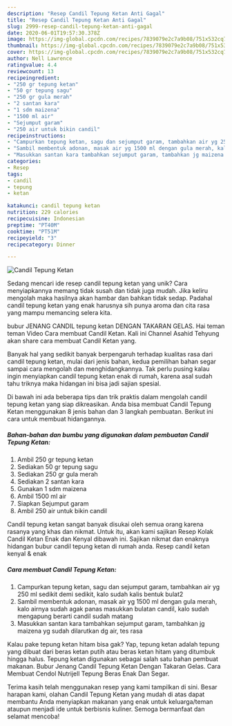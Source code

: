 ```yaml
---
description: "Resep Candil Tepung Ketan Anti Gagal"
title: "Resep Candil Tepung Ketan Anti Gagal"
slug: 2999-resep-candil-tepung-ketan-anti-gagal
date: 2020-06-01T19:57:30.378Z
image: https://img-global.cpcdn.com/recipes/7839079e2c7a9b08/751x532cq70/candil-tepung-ketan-foto-resep-utama.jpg
thumbnail: https://img-global.cpcdn.com/recipes/7839079e2c7a9b08/751x532cq70/candil-tepung-ketan-foto-resep-utama.jpg
cover: https://img-global.cpcdn.com/recipes/7839079e2c7a9b08/751x532cq70/candil-tepung-ketan-foto-resep-utama.jpg
author: Nell Lawrence
ratingvalue: 4.4
reviewcount: 13
recipeingredient:
- "250 gr tepung ketan"
- "50 gr tepung sagu"
- "250 gr gula merah"
- "2 santan kara"
- "1 sdm maizena"
- "1500 ml air"
- "Sejumput garam"
- "250 air untuk bikin candil"
recipeinstructions:
- "Campurkan tepung ketan, sagu dan sejumput garam, tambahkan air yg 250 ml sedikit demi sedikit, kalo sudah kalis bentuk bulat2"
- "Sambil membentuk adonan, masak air yg 1500 ml dengan gula merah, kalo airnya sudah agak panas masukkan bulatan candil, kalo sudah mengapung berarti candil sudah matang"
- "Masukkan santan kara tambahkan sejumput garam, tambahkan jg maizena yg sudah dilarutkan dg air, tes rasa"
categories:
- Resep
tags:
- candil
- tepung
- ketan

katakunci: candil tepung ketan 
nutrition: 229 calories
recipecuisine: Indonesian
preptime: "PT40M"
cooktime: "PT51M"
recipeyield: "3"
recipecategory: Dinner

---
```



![Candil Tepung Ketan](https://img-global.cpcdn.com/recipes/7839079e2c7a9b08/751x532cq70/candil-tepung-ketan-foto-resep-utama.jpg)

Sedang mencari ide resep candil tepung ketan yang unik? Cara menyiapkannya memang tidak susah dan tidak juga mudah. Jika keliru mengolah maka hasilnya akan hambar dan bahkan tidak sedap. Padahal candil tepung ketan yang enak harusnya sih punya aroma dan cita rasa yang mampu memancing selera kita.

bubur JENANG CANDIL tepung ketan DENGAN TAKARAN GELAS. Hai teman teman Video Cara membuat Candil Ketan. Kali ini Channel Asahid Tehyung akan share cara membuat Candil Ketan yang.

Banyak hal yang sedikit banyak berpengaruh terhadap kualitas rasa dari candil tepung ketan, mulai dari jenis bahan, kedua pemilihan bahan segar sampai cara mengolah dan menghidangkannya. Tak perlu pusing kalau ingin menyiapkan candil tepung ketan enak di rumah, karena asal sudah tahu triknya maka hidangan ini bisa jadi sajian spesial.


Di bawah ini ada beberapa tips dan trik praktis dalam mengolah candil tepung ketan yang siap dikreasikan. Anda bisa membuat Candil Tepung Ketan menggunakan 8 jenis bahan dan 3 langkah pembuatan. Berikut ini cara untuk membuat hidangannya.

<!--inarticleads1-->

##### Bahan-bahan dan bumbu yang digunakan dalam pembuatan Candil Tepung Ketan:

1. Ambil 250 gr tepung ketan
1. Sediakan 50 gr tepung sagu
1. Sediakan 250 gr gula merah
1. Sediakan 2 santan kara
1. Gunakan 1 sdm maizena
1. Ambil 1500 ml air
1. Siapkan Sejumput garam
1. Ambil 250 air untuk bikin candil


Candil tepung ketan sangat banyak disukai oleh semua orang karena rasanya yang khas dan nikmat. Untuk itu, akan kami sajikan Resep Kolak Candil Ketan Enak dan Kenyal dibawah ini. Sajikan nikmat dan enaknya hidangan bubur candil tepung ketan di rumah anda. Resep candil ketan kenyal &amp; enak 

<!--inarticleads2-->

##### Cara membuat Candil Tepung Ketan:

1. Campurkan tepung ketan, sagu dan sejumput garam, tambahkan air yg 250 ml sedikit demi sedikit, kalo sudah kalis bentuk bulat2
1. Sambil membentuk adonan, masak air yg 1500 ml dengan gula merah, kalo airnya sudah agak panas masukkan bulatan candil, kalo sudah mengapung berarti candil sudah matang
1. Masukkan santan kara tambahkan sejumput garam, tambahkan jg maizena yg sudah dilarutkan dg air, tes rasa


Kalau pake tepung ketan hitam bisa gak? Yap, tepung ketan adalah tepung yang dibuat dari beras ketan putih atau beras ketan hitam yang ditumbuk hingga halus. Tepung ketan digunakan sebagai salah satu bahan pembuat makanan. Bubur Jenang Candil Tepung Ketan Dengan Takaran Gelas. Cara Membuat Cendol Nutrijell Tepung Beras Enak Dan Segar. 

Terima kasih telah menggunakan resep yang kami tampilkan di sini. Besar harapan kami, olahan Candil Tepung Ketan yang mudah di atas dapat membantu Anda menyiapkan makanan yang enak untuk keluarga/teman ataupun menjadi ide untuk berbisnis kuliner. Semoga bermanfaat dan selamat mencoba!
